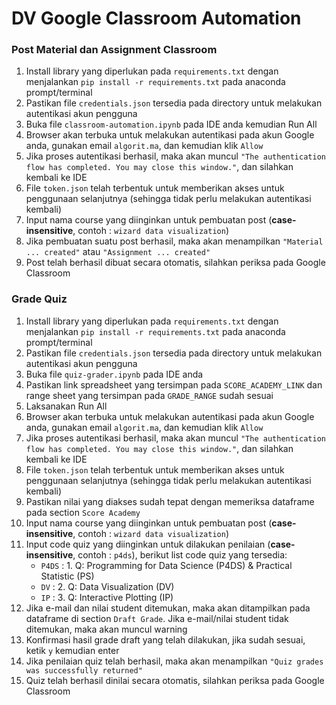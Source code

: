 # DV Google Classroom Automation

### Post Material dan Assignment Classroom

1. Install library yang diperlukan pada `requirements.txt` dengan menjalankan `pip install -r requirements.txt` pada anaconda prompt/terminal
2. Pastikan file `credentials.json` tersedia pada directory untuk melakukan autentikasi akun pengguna
3. Buka file `classroom-automation.ipynb` pada IDE anda kemudian Run All
4. Browser akan terbuka untuk melakukan autentikasi pada akun Google anda, gunakan email `algorit.ma`, dan kemudian klik `Allow`
5. Jika proses autentikasi berhasil, maka akan muncul `"The authentication flow has completed. You may close this window."`, dan silahkan kembali ke IDE
6. File `token.json` telah terbentuk untuk memberikan akses untuk penggunaan selanjutnya (sehingga tidak perlu melakukan autentikasi kembali)
7. Input nama course yang diinginkan untuk pembuatan post (**case-insensitive**, contoh : `wizard data visualization`)
8. Jika pembuatan suatu post berhasil, maka akan menampilkan `"Material ... created"` atau `"Assignment ... created"`
9. Post telah berhasil dibuat secara otomatis, silahkan periksa pada Google Classroom

### Grade Quiz

1. Install library yang diperlukan pada `requirements.txt` dengan menjalankan `pip install -r requirements.txt` pada anaconda prompt/terminal
2. Pastikan file `credentials.json` tersedia pada directory untuk melakukan autentikasi akun pengguna
3. Buka file `quiz-grader.ipynb` pada IDE anda
4. Pastikan link spreadsheet yang tersimpan pada `SCORE_ACADEMY_LINK` dan range sheet yang tersimpan pada `GRADE_RANGE` sudah sesuai
5. Laksanakan Run All
6. Browser akan terbuka untuk melakukan autentikasi pada akun Google anda, gunakan email `algorit.ma`, dan kemudian klik `Allow`
7. Jika proses autentikasi berhasil, maka akan muncul `"The authentication flow has completed. You may close this window."`, dan silahkan kembali ke IDE
8. File `token.json` telah terbentuk untuk memberikan akses untuk penggunaan selanjutnya (sehingga tidak perlu melakukan autentikasi kembali)
9. Pastikan nilai yang diakses sudah tepat dengan memeriksa dataframe pada section `Score Academy`
10. Input nama course yang diinginkan untuk pembuatan post (**case-insensitive**, contoh : `wizard data visualization`)
11. Input code quiz yang diinginkan untuk dilakukan penilaian (**case-insensitive**, contoh : `p4ds`), berikut list code quiz yang tersedia:
    - `P4DS` : 1. Q: Programming for Data Science (P4DS) & Practical Statistic (PS)
    - `DV` : 2. Q: Data Visualization (DV)
    - `IP` : 3. Q: Interactive Plotting (IP)
11. Jika e-mail dan nilai student ditemukan, maka akan ditampilkan pada dataframe di section `Draft Grade`. Jika e-mail/nilai student tidak ditemukan, maka akan muncul warning
12. Konfirmasi hasil grade draft yang telah dilakukan, jika sudah sesuai, ketik `y` kemudian enter
13. Jika penilaian quiz telah berhasil, maka akan menampilkan `"Quiz grades was successfully returned"`
14. Quiz telah berhasil dinilai secara otomatis, silahkan periksa pada Google Classroom

 
